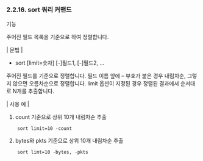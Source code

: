 ### 2.2.16. sort 쿼리 커맨드


기능

주어진 필드 목록을 기준으로 하여 정렬합니다.

\| 문법 \|

* sort [limit=숫자] [-]필드1, [-]필드2, …

주어진 필드를 기준으로 정렬합니다. 필드 이름 앞에 – 부호가 붙은 경우 내림차순, 그렇지 않으면 오름차순으로 정렬합니다. limit 옵션이 지정된 경우 정렬된 결과에서 순서대로 N개를 추출합니다.

\| 사용 예 \|

1) count 기준으로 상위 10개 내림차순 추출

~~~
	sort limit=10 -count
~~~

2) bytes와 pkts 기준으로 상위 10개 내림차순 추출

~~~
	sort limt=10 -bytes, -pkts
~~~

